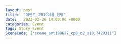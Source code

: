 ```yaml
---
layout: post
title:  "이벤트_2019여름_엔딩"
date:   2023-02-26 14:00:00 +0000
categories: Event
Tags: Story Event
SceneCode: ["scene_evt190627_cp0_q2_s10,7429311"]
---
```

